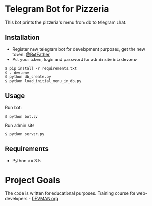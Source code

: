 # Telegram Bot for Pizzeria

This bot prints the pizzeria's menu from db to  telegram chat.

## Installation

- Register new telegram bot for development purposes, get the new token. [@BotFather](https://telegram.me/botfather)
- Put your token, login and password for admin site into dev.env
```
$ pip install -r requirements.txt
$ . dev.env
$ python db_create.py
$ python load_initial_menu_in_db.py
```

## Usage

Run bot:
```
$ python bot.py
```
Run admin site
```
$ python server.py
```

## Requirements

- Python >= 3.5

# Project Goals

The code is written for educational purposes. Training course for web-developers - [DEVMAN.org](https://devman.org)
